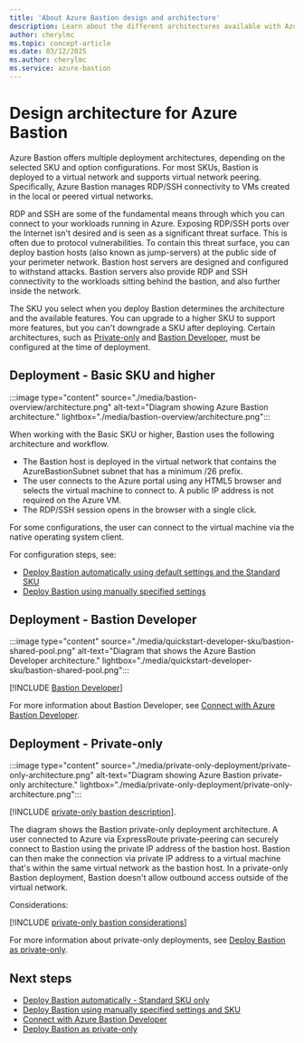 ```yaml
---
title: 'About Azure Bastion design and architecture'
description: Learn about the different architectures available with Azure Bastion.
author: cherylmc
ms.topic: concept-article
ms.date: 03/12/2025
ms.author: cherylmc
ms.service: azure-bastion
---
```


# Design architecture for Azure Bastion

Azure Bastion offers multiple deployment architectures, depending on the selected SKU and option configurations. For most SKUs, Bastion is deployed to a virtual network and supports virtual network peering. Specifically, Azure Bastion manages RDP/SSH connectivity to VMs created in the local or peered virtual networks.

RDP and SSH are some of the fundamental means through which you can connect to your workloads running in Azure. Exposing RDP/SSH ports over the Internet isn't desired and is seen as a significant threat surface. This is often due to protocol vulnerabilities. To contain this threat surface, you can deploy bastion hosts (also known as jump-servers) at the public side of your perimeter network. Bastion host servers are designed and configured to withstand attacks. Bastion servers also provide RDP and SSH connectivity to the workloads sitting behind the bastion, and also further inside the network.

The SKU you select when you deploy Bastion determines the architecture and the available features. You can upgrade to a higher SKU to support more features, but you can't downgrade a SKU after deploying. Certain architectures, such as [Private-only](#private-only) and [Bastion Developer](#developer), must be configured at the time of deployment.

## <a name="basic"></a>Deployment - Basic SKU and higher

:::image type="content" source="./media/bastion-overview/architecture.png" alt-text="Diagram showing Azure Bastion architecture." lightbox="./media/bastion-overview/architecture.png":::

When working with the Basic SKU or higher, Bastion uses the following architecture and workflow.

* The Bastion host is deployed in the virtual network that contains the AzureBastionSubnet subnet that has a minimum /26 prefix.
* The user connects to the Azure portal using any HTML5 browser and selects the virtual machine to connect to. A public IP address is not required on the Azure VM.
* The RDP/SSH session opens in the browser with a single click.

For some configurations, the user can connect to the virtual machine via the native operating system client.

For configuration steps, see:

* [Deploy Bastion automatically using default settings and the Standard SKU](quickstart-host-portal.md)
* [Deploy Bastion using manually specified settings](tutorial-create-host-portal.md)

## <a name="developer"></a>Deployment - Bastion Developer

:::image type="content" source="./media/quickstart-developer-sku/bastion-shared-pool.png" alt-text="Diagram that shows the Azure Bastion Developer architecture." lightbox="./media/quickstart-developer-sku/bastion-shared-pool.png":::

[!INCLUDE [Bastion Developer](../../includes/bastion-developer-sku-description.md)]

For more information about Bastion Developer, see [Connect with Azure Bastion Developer](quickstart-developer-sku.md).

## <a name="private-only"></a>Deployment - Private-only

:::image type="content" source="./media/private-only-deployment/private-only-architecture.png" alt-text="Diagram showing Azure Bastion private-only architecture." lightbox="./media/private-only-deployment/private-only-architecture.png":::

[!INCLUDE [private-only bastion description](../../includes/bastion-private-only-description.md)].

The diagram shows the Bastion private-only deployment architecture. A user connected to Azure via ExpressRoute private-peering can securely connect to Bastion using the private IP address of the bastion host. Bastion can then make the connection via private IP address to a virtual machine that's within the same virtual network as the bastion host. In a private-only Bastion deployment, Bastion doesn't allow outbound access outside of the virtual network.

Considerations:

[!INCLUDE [private-only bastion considerations](../../includes/bastion-private-only-considerations.md)]

For more information about private-only deployments, see [Deploy Bastion as private-only](private-only-deployment.md).

## Next steps

* [Deploy Bastion automatically - Standard SKU only](quickstart-host-portal.md)
* [Deploy Bastion using manually specified settings and SKU](tutorial-create-host-portal.md)
* [Connect with Azure Bastion Developer](quickstart-developer-sku.md)
* [Deploy Bastion as private-only](private-only-deployment.md)
